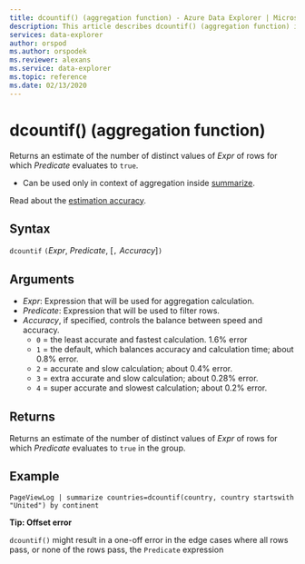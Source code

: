 ```yaml
---
title: dcountif() (aggregation function) - Azure Data Explorer | Microsoft Docs
description: This article describes dcountif() (aggregation function) in Azure Data Explorer.
services: data-explorer
author: orspod
ms.author: orspodek
ms.reviewer: alexans
ms.service: data-explorer
ms.topic: reference
ms.date: 02/13/2020
---
```

# dcountif() (aggregation function)

Returns an estimate of the number of distinct values of *Expr* of rows for which *Predicate* evaluates to `true`. 

* Can be used only in context of aggregation inside [summarize](summarizeoperator.md).

Read about the [estimation accuracy](dcount-aggfunction.md#estimation-accuracy).

## Syntax

`dcountif` `(`*Expr*, *Predicate*, [`,` *Accuracy*]`)`

## Arguments

* *Expr*: Expression that will be used for aggregation calculation.
* *Predicate*: Expression that will be used to filter rows.
* *Accuracy*, if specified, controls the balance between speed and accuracy.
    * `0` = the least accurate and fastest calculation. 1.6% error
    * `1` = the default, which balances accuracy and calculation time; about 0.8% error.
    * `2` = accurate and slow calculation; about 0.4% error.
    * `3` = extra accurate and slow calculation; about 0.28% error.
    * `4` = super accurate and slowest calculation; about 0.2% error.
	
## Returns

Returns an estimate of the number of distinct values of *Expr*  of rows for which *Predicate* evaluates to `true` in the group. 

## Example

```kusto
PageViewLog | summarize countries=dcountif(country, country startswith "United") by continent
```

**Tip: Offset error**

`dcountif()` might result in a one-off error in the edge cases where all rows
pass, or none of the rows pass, the `Predicate` expression
